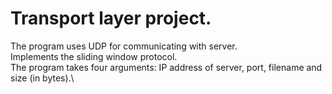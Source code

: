 # Transport layer project.
The program uses UDP for communicating with server. \
Implements the sliding window protocol.\
The program takes four arguments: IP address of server, port, filename and size (in bytes).\
